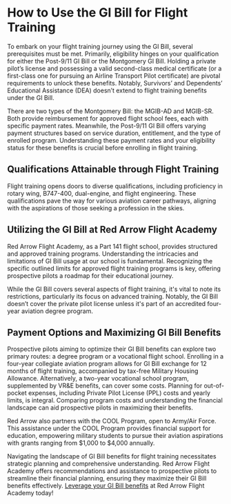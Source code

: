 # How to Use the GI Bill for Flight Training

To embark on your flight training journey using the GI Bill, several prerequisites must be met. Primarily, eligibility hinges on your qualification for either the Post-9/11 GI Bill or the Montgomery GI Bill. Holding a private pilot’s license and possessing a valid second-class medical certificate (or a first-class one for pursuing an Airline Transport Pilot certificate) are pivotal requirements to unlock these benefits. Notably, Survivors’ and Dependents’ Educational Assistance (DEA) doesn’t extend to flight training benefits under the GI Bill.

There are two types of the Montgomery Bill: the MGIB-AD and MGIB-SR. Both provide reimbursement for approved flight school fees, each with specific payment rates. Meanwhile, the Post-9/11 GI Bill offers varying payment structures based on service duration, entitlement, and the type of enrolled program. Understanding these payment rates and your eligibility status for these benefits is crucial before enrolling in flight training.

## Qualifications Attainable through Flight Training

Flight training opens doors to diverse qualifications, including proficiency in rotary wing, B747-400, dual-engine, and flight engineering. These qualifications pave the way for various aviation career pathways, aligning with the aspirations of those seeking a profession in the skies.

## Utilizing the GI Bill at Red Arrow Flight Academy

Red Arrow Flight Academy, as a Part 141 flight school, provides structured and approved training programs. Understanding the intricacies and limitations of GI Bill usage at our school is fundamental. Recognizing the specific outlined limits for approved flight training programs is key, offering prospective pilots a roadmap for their educational journey.

While the GI Bill covers several aspects of flight training, it's vital to note its restrictions, particularly its focus on advanced training. Notably, the GI Bill doesn’t cover the private pilot license unless it's part of an accredited four-year aviation degree program.

## Payment Options and Maximizing GI Bill Benefits

Prospective pilots aiming to optimize their GI Bill benefits can explore two primary routes: a degree program or a vocational flight school. Enrolling in a four-year collegiate aviation program allows for GI Bill exchange for 12 months of flight training, accompanied by tax-free Military Housing Allowance. Alternatively, a two-year vocational school program, supplemented by VR&E benefits, can cover some costs. Planning for out-of-pocket expenses, including Private Pilot License (PPL) costs and yearly limits, is integral. Comparing program costs and understanding the financial landscape can aid prospective pilots in maximizing their benefits.

Red Arrow also partners with the COOL Program, open to Army/Air Force. This assistance under the COOL Program provides financial support for education, empowering military students to pursue their aviation aspirations with grants ranging from $1,000 to $4,000 annually.

Navigating the landscape of GI Bill benefits for flight training necessitates strategic planning and comprehensive understanding. Red Arrow Flight Academy offers recommendations and assistance to prospective pilots to streamline their financial planning, ensuring they maximize their GI Bill benefits effectively. [Leverage your GI Bill benefits](https://red-arrow.rightrudder.marketing/flight-programs/military-rotor-transition/) at Red Arrow Flight Academy today!